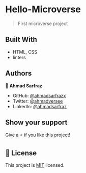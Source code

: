 # Hello-Microverse

> First microverse project

## Built With

-   HTML, CSS
-   linters

## Authors

👤 **Ahmad Sarfraz**

-   GitHub: [@ahmadsarfrazx](https://github.com/ahmadsarfrazx)
-   Twitter: [@ahmadversee](https://twitter.com/ahmadversee)
-   LinkedIn: [@ahmadsarfraz](https://www.linkedin.com/in/ahmad-sarfraz-ba90221a3/)

## Show your support

Give a ⭐️ if you like this project!

## 📝 License

This project is [MIT](./LICENSE) licensed.